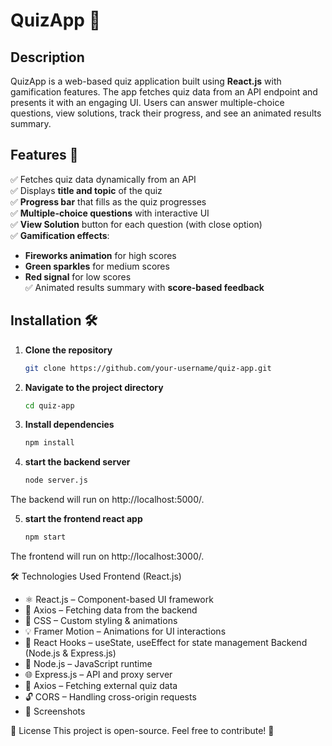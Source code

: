 # QuizApp 🎯  

## Description  
QuizApp is a web-based quiz application built using **React.js** with gamification features. The app fetches quiz data from an API endpoint and presents it with an engaging UI. Users can answer multiple-choice questions, view solutions, track their progress, and see an animated results summary.  

## Features 🚀  
✅ Fetches quiz data dynamically from an API  
✅ Displays **title and topic** of the quiz  
✅ **Progress bar** that fills as the quiz progresses  
✅ **Multiple-choice questions** with interactive UI  
✅ **View Solution** button for each question (with close option)  
✅ **Gamification effects**:  
   - **Fireworks animation** for high scores  
   - **Green sparkles** for medium scores  
   - **Red signal** for low scores  
✅ Animated results summary with **score-based feedback**  
## Installation 🛠️  

1. **Clone the repository**

   ```sh
   git clone https://github.com/your-username/quiz-app.git
   ```
3. **Navigate to the project directory**  
   ```sh
   cd quiz-app
   ```
4. **Install dependencies**  
   ```sh
   npm install
   ```
5. **start the backend server**
   ```bash
   node server.js
   ```
 The backend will run on http://localhost:5000/.

 5. **start the frontend react app**
    
    ```bash
    npm start
    ```
 The frontend will run on http://localhost:3000/.

🛠 Technologies Used
Frontend (React.js)
- ⚛️ React.js – Component-based UI framework
- 🔗 Axios – Fetching data from the backend
- 🎨 CSS – Custom styling & animations
- 💡 Framer Motion – Animations for UI interactions
- 🔄 React Hooks – useState, useEffect for state management
Backend (Node.js & Express.js)
- 🚀 Node.js – JavaScript runtime
- 🌐 Express.js – API and proxy server
- 🔗 Axios – Fetching external quiz data
- 🔓 CORS – Handling cross-origin requests
- 📸 Screenshots

📜 License
This project is open-source. Feel free to contribute! 🚀



